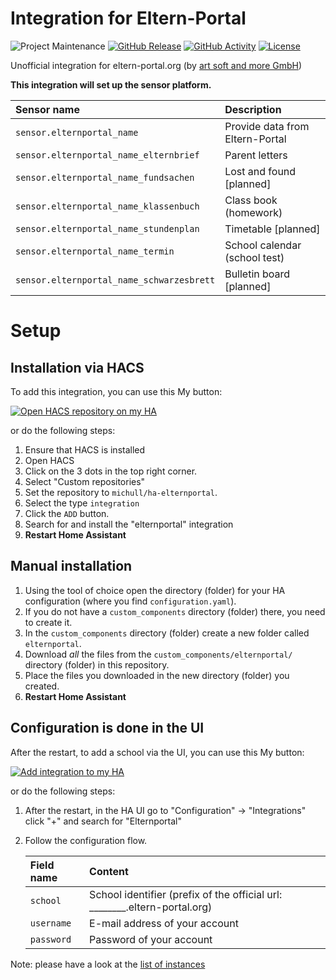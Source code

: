 # Integration for Eltern-Portal

![Project Maintenance][maintenance-shield]
[![GitHub Release][releases-shield]][releases-link]
[![GitHub Activity][commits-shield]][commits-link]
[![License][license-shield]](LICENSE)

Unofficial integration for eltern-portal.org (by [art soft and more GmbH](https://artsoftandmore.com/))


**This integration will set up the sensor platform.**

Sensor name                               | Description
:---------------------------------------- | :------------------------------
`sensor.elternportal_name`                | Provide data from Eltern-Portal
`sensor.elternportal_name_elternbrief`    | Parent letters
`sensor.elternportal_name_fundsachen`     | Lost and found [planned]
`sensor.elternportal_name_klassenbuch`    | Class book (homework)
`sensor.elternportal_name_stundenplan`    | Timetable [planned]
`sensor.elternportal_name_termin`         | School calendar (school test)
`sensor.elternportal_name_schwarzesbrett` | Bulletin board [planned]


# Setup

## Installation via HACS

To add this integration, you can use this My button:

[![Open HACS repository on my HA](https://my.home-assistant.io/badges/hacs_repository.svg)](https://my.home-assistant.io/redirect/hacs_repository/?owner=michull&repository=ha-elternportal&category=integration)

or do the following steps:

1. Ensure that HACS is installed
1. Open HACS
1. Click on the 3 dots in the top right corner.
1. Select "Custom repositories"
1. Set the repository to `michull/ha-elternportal`.
1. Select the type `integration`
1. Click the `ADD` button.
1. Search for and install the "elternportal" integration
1. **Restart Home Assistant**


## Manual installation

1. Using the tool of choice open the directory (folder) for your HA configuration (where you find `configuration.yaml`).
1. If you do not have a `custom_components` directory (folder) there, you need to create it.
1. In the `custom_components` directory (folder) create a new folder called `elternportal`.
1. Download _all_ the files from the `custom_components/elternportal/` directory (folder) in this repository.
1. Place the files you downloaded in the new directory (folder) you created.
1. **Restart Home Assistant**

## Configuration is done in the UI

After the restart, to add a school via the UI, you can use this My button:

[![Add integration to my HA](https://my.home-assistant.io/badges/config_flow_start.svg)](https://my.home-assistant.io/redirect/config_flow_start?domain=elternportal)

or do the following steps:

1. After the restart, in the HA UI go to "Configuration" -> "Integrations" click "+" and search for "Elternportal"
1. Follow the configuration flow.

    Field name | Content
    :--------- | :------------------------------
    `school`   | School identifier (prefix of the official url: ________.eltern-portal.org)
    `username` | E-mail address of your account
    `password` | Password of your account

Note: please have a look at the [list of instances](INSTANCES.md)

[commits-link]: https://github.com/michull/ha-elternportal/commits/main
[commits-shield]: https://img.shields.io/github/commit-activity/y/michull/ha-elternportal.svg?style=for-the-badge
[elternportal]: https://www.eltern-portal.org
[license-shield]: https://img.shields.io/github/license/michull/ha-elternportal.svg?style=for-the-badge
[maintenance-shield]: https://img.shields.io/badge/maintainer-%40michull-blue.svg?style=for-the-badge
[releases-link]: https://github.com/michull/ha-elternportal/releases
[releases-shield]: https://img.shields.io/github/release/michull/ha-elternportal.svg?style=for-the-badge&include_prereleases

